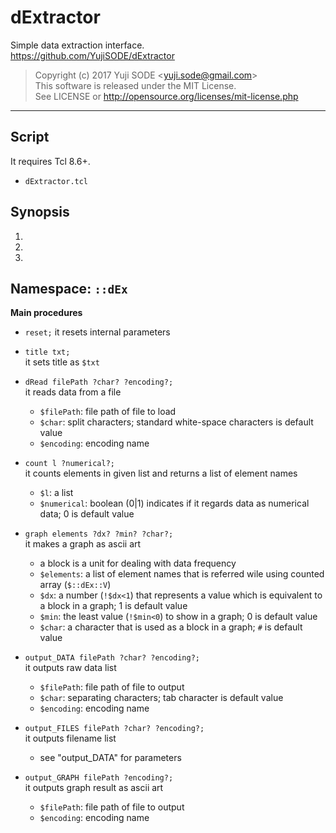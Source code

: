 # dExtractor
Simple data extraction interface.  
https://github.com/YujiSODE/dExtractor  

>Copyright (c) 2017 Yuji SODE \<yuji.sode@gmail.com\>  
>This software is released under the MIT License.  
>See LICENSE or http://opensource.org/licenses/mit-license.php
______
## Script
It requires Tcl 8.6+.
- `dExtractor.tcl`

## Synopsis
1. 
2. 
3. 

## Namespace: `::dEx`
**Main procedures**
- `reset;`
it resets internal parameters

- `title txt;`  
  it sets title as `$txt`  

- `dRead filePath ?char? ?encoding?;`  
  it reads data from a file
  - `$filePath`: file path of file to load
  - `$char`: split characters; standard white-space characters is default value
  - `$encoding`: encoding name
  
- `count l ?numerical?;`  
  it counts elements in given list and returns a list of element names
  - `$l`: a list
  - `$numerical`: boolean (0|1) indicates if it regards data as numerical data; 0 is default value
  
- `graph elements ?dx? ?min? ?char?;`  
  it makes a graph as ascii art
  - a block is a unit for dealing with data frequency
  - `$elements`: a list of element names that is referred wile using counted array (`$::dEx::V`)
  - `$dx`: a number (`!$dx<1`) that represents a value which is equivalent to a block in a graph; 1 is default value
  - `$min`: the least value (`!$min<0`) to show in a graph; 0 is default value
  - `$char`: a character that is used as a block in a graph; `#` is default value
  
- `output_DATA filePath ?char? ?encoding?;`  
  it outputs raw data list
  - `$filePath`: file path of file to output
  - `$char`: separating characters; tab character is default value
  - `$encoding`: encoding name
  
- `output_FILES filePath ?char? ?encoding?;`  
  it outputs filename list
  - see "output_DATA" for parameters
  
- `output_GRAPH filePath ?encoding?;`  
  it outputs graph result as ascii art
  - `$filePath`: file path of file to output
  - `$encoding`: encoding name
